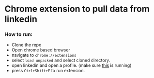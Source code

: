 # Chrome extension to pull data from linkedin


### How to run:
 - Clone the repo
 - Open chrome based browser
 - navigate to `chrome://extensions`
 - select `load unpacked` and select cloned directory.
 - open linkedin and open a profile. (make sure [this](https://github.com/kaydee0502/crud_api) is running)
 - press `Ctrl+Shift+F` to run extension.